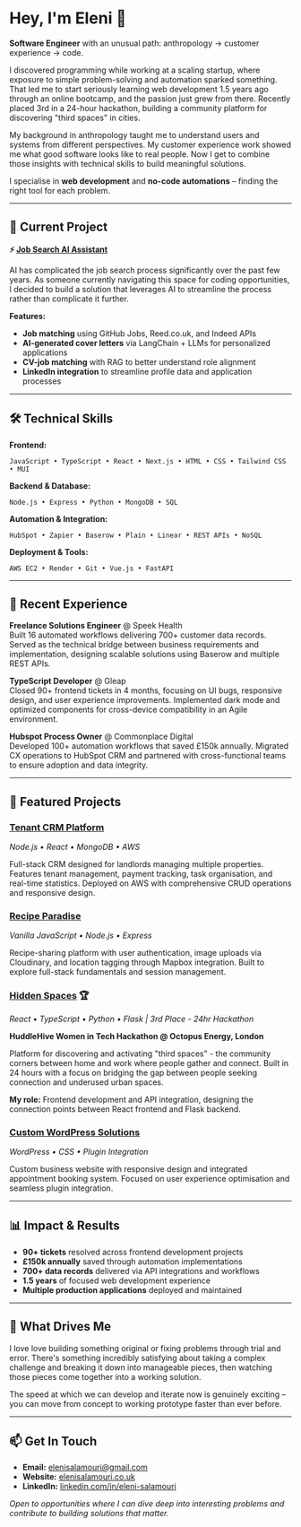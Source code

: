 # Hey, I'm Eleni 👋

**Software Engineer** with an unusual path: anthropology → customer experience → code.

I discovered programming while working at a scaling startup, where exposure to simple problem-solving and automation sparked something. That led me to start seriously learning web development 1.5 years ago through an online bootcamp, and the passion just grew from there. Recently placed 3rd in a 24-hour hackathon, building a community platform for discovering "third spaces" in cities.

My background in anthropology taught me to understand users and systems from different perspectives. My customer experience work showed me what good software looks like to real people. Now I get to combine those insights with technical skills to build meaningful solutions.

I specialise in **web development** and **no-code automations** – finding the right tool for each problem.

---

## 🔧 Current Project

**⚡ [Job Search AI Assistant](https://github.com/elenisal94/job-search-ai)** 

AI has complicated the job search process significantly over the past few years. As someone currently navigating this space for coding opportunities, I decided to build a solution that leverages AI to streamline the process rather than complicate it further.

**Features:**
- **Job matching** using GitHub Jobs, Reed.co.uk, and Indeed APIs
- **AI-generated cover letters** via LangChain + LLMs for personalized applications
- **CV-job matching** with RAG to better understand role alignment
- **LinkedIn integration** to streamline profile data and application processes

---

## 🛠️ Technical Skills

**Frontend:**
```
JavaScript • TypeScript • React • Next.js • HTML • CSS • Tailwind CSS • MUI
```

**Backend & Database:**
```
Node.js • Express • Python • MongoDB • SQL
```

**Automation & Integration:**
```
HubSpot • Zapier • Baserow • Plain • Linear • REST APIs • NoSQL
```

**Deployment & Tools:**
```
AWS EC2 • Render • Git • Vue.js • FastAPI
```

---

## 💼 Recent Experience

**Freelance Solutions Engineer** @ Speek Health  
Built 16 automated workflows delivering 700+ customer data records. Served as the technical bridge between business requirements and implementation, designing scalable solutions using Baserow and multiple REST APIs.

**TypeScript Developer** @ Gleap  
Closed 90+ frontend tickets in 4 months, focusing on UI bugs, responsive design, and user experience improvements. Implemented dark mode and optimized components for cross-device compatibility in an Agile environment.

**Hubspot Process Owner** @ Commonplace Digital  
Developed 100+ automation workflows that saved £150k annually. Migrated CX operations to HubSpot CRM and partnered with cross-functional teams to ensure adoption and data integrity.

---

## 🚀 Featured Projects

### [Tenant CRM Platform](https://github.com/elenisal94/Flatmates-crm)
*Node.js • React • MongoDB • AWS*

Full-stack CRM designed for landlords managing multiple properties. Features tenant management, payment tracking, task organisation, and real-time statistics. Deployed on AWS with comprehensive CRUD operations and responsive design.

### [Recipe Paradise](https://github.com/elenisal94/Recipe-app)
*Vanilla JavaScript • Node.js • Express*

Recipe-sharing platform with user authentication, image uploads via Cloudinary, and location tagging through Mapbox integration. Built to explore full-stack fundamentals and session management.

### [Hidden Spaces](https://github.com/elenisal94/huddlehive_muses) 🏆
*React • TypeScript • Python • Flask | 3rd Place - 24hr Hackathon*

**HuddleHive Women in Tech Hackathon @ Octopus Energy, London**

Platform for discovering and activating "third spaces" - the community corners between home and work where people gather and connect. Built in 24 hours with a focus on bridging the gap between people seeking connection and underused urban spaces.

**My role:** Frontend development and API integration, designing the connection points between React frontend and Flask backend.

### [Custom WordPress Solutions](https://joelbarber.pro/)
*WordPress • CSS • Plugin Integration*

Custom business website with responsive design and integrated appointment booking system. Focused on user experience optimisation and seamless plugin integration.

---

## 📊 Impact & Results

- **90+ tickets** resolved across frontend development projects
- **£150k annually** saved through automation implementations
- **700+ data records** delivered via API integrations and workflows
- **1.5 years** of focused web development experience
- **Multiple production applications** deployed and maintained

---

## 🎯 What Drives Me

I love love building something original or fixing problems through trial and error. There's something incredibly satisfying about taking a complex challenge and breaking it down into manageable pieces, then watching those pieces come together into a working solution.

The speed at which we can develop and iterate now is genuinely exciting – you can move from concept to working prototype faster than ever before.

---

## 📫 Get In Touch

- **Email:** elenisalamouri@gmail.com  
- **Website:** [elenisalamouri.co.uk](https://elenisalamouri.co.uk/)  
- **LinkedIn:** [linkedin.com/in/eleni-salamouri](https://www.linkedin.com/in/eleni-salamouri)

*Open to opportunities where I can dive deep into interesting problems and contribute to building solutions that matter.*
